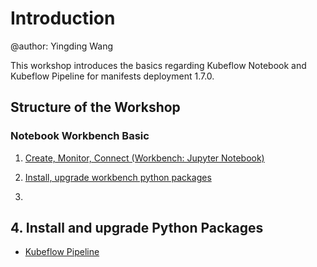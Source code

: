 # Introduction
@author: Yingding Wang

This workshop introduces the basics regarding Kubeflow Notebook and Kubeflow Pipeline for manifests deployment 1.7.0.

## Structure of the Workshop

### Notebook Workbench Basic 
1. [Create, Monitor, Connect (Workbench: Jupyter Notebook)](./workbench1.md)
2. [Install, upgrade workbench python packages](./workbench2.md)

4. 
## 4. Install and upgrade Python Packages

* [Kubeflow Pipeline](./KubeflowPipeline.md)